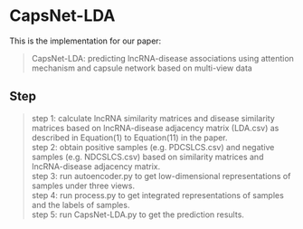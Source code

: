 # CapsNet-LDA
This is the implementation for our paper:
>CapsNet-LDA: predicting lncRNA-disease associations using attention mechanism and capsule network based on multi-view data
## Step 
>step 1: calculate lncRNA similarity matrices and disease similarity matrices based on lncRNA-disease adjacency matrix (LDA.csv) as described in Equation(1) to Equation(11) in the paper.  
step 2: obtain positive samples (e.g. PDCSLCS.csv) and negative samples (e.g. NDCSLCS.csv) based on similarity matrices and lncRNA-disease adjacency matrix.  
step 3: run autoencoder.py to get low-dimensional representations of samples under three views.  
step 4: run process.py to get integrated representations of samples and the labels of samples.  
step 5: run CapsNet-LDA.py to get the prediction results.  
